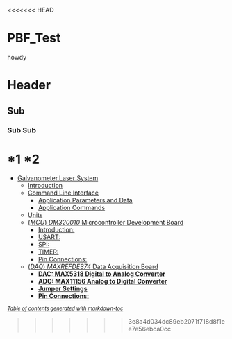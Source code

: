 <<<<<<< HEAD
# PBF_Test
howdy
# Header 
## Sub
### Sub Sub 
*1
	*2
=======
- [Galvanometer.Laser System](#galvanometerlaser-system)
  * [Introduction](#introduction)
  * [Command Line Interface](#command-line-interface)
    + [Application Parameters and Data](#application-parameters-and-data)
    + [Application Commands](#application-commands)
  * [Units](#units)
  * [(*MCU*) *DM320010* Microcontroller Development Board](#--mcu----dm320010--microcontroller-development-board)
    + [Introduction:](#introduction-)
    + [USART:](#usart-)
    + [SPI:](#spi-)
    + [TIMER:](#timer-)
    + [Pin Connections:](#pin-connections-)
  * [(*DAQ*) *MAXREFDES74* Data Acquisition Board](#--daq----maxrefdes74--data-acquisition-board)
    + [**DAC: MAX5318 Digital to Analog Converter**](#--dac--max5318-digital-to-analog-converter--)
    + [**ADC: MAX11156 Analog to Digital Converter**](#--adc--max11156-analog-to-digital-converter--)
    + [**Jumper Settings**](#--jumper-settings--)
    + [**Pin Connections:**](#--pin-connections---)

<small><i><a href='http://ecotrust-canada.github.io/markdown-toc/'>Table of contents generated with markdown-toc</a></i></small>
>>>>>>> 3e8a4d034dc89eb2071f718d8f1ee7e56ebca0cc
